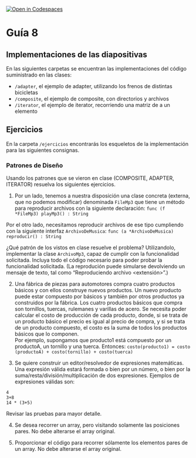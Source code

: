 [![Open in Codespaces](https://classroom.github.com/assets/launch-codespace-7f7980b617ed060a017424585567c406b6ee15c891e84e1186181d67ecf80aa0.svg)](https://classroom.github.com/open-in-codespaces?assignment_repo_id=10922798)
# Guía 8
## Implementaciones de las diapositivas

En las siguientes carpetas se encuentran las implementaciones del código suministrado en las clases:

- `/adapter`, el ejemplo de adapter, utilizando los frenos de distintas bicicletas
- `/composite`, el ejemplo de composite, con directorios y archivos
- `/iterator`, el ejemplo de iterator, recorriendo una matriz de a un elemento

## Ejercicios

En la carpeta `/ejercicios` encontrarás los esqueletos de la implementación para las siguientes consignas.

### Patrones de Diseño

Usando los patrones que se vieron en clase (COMPOSITE, ADAPTER, ITERATOR) resuelva los siguientes ejercicios. 

1. Por un lado, tenemos a nuestra disposición una clase concreta (externa, que no podemos modificar) denominada `FileMp3` que tiene un método para reproducir archivos con la siguiente declaración: `func (f *FileMp3) playMp3() : String`

Por el otro lado, necesitamos reproducir archivos de ese tipo cumpliendo con la siguiente interfaz `ArchivoDeMusica`: `func (a *ArchivoDeMusica) reproducir() : String`

¿Qué patrón de los vistos en clase resuelve el problema? Utilizandolo, implementar la clase `ArchivoMp3`, capaz de cumplir con la funcionalidad solicitada. Incluya todo el código necesario para poder probar la funcionalidad solicitada.
(La reprodución puede simularse devolviendo un mensaje de texto, tal como “Reproduciendo archivo <extensión>”.)

2. Una fábrica de piezas para automotores compra cuatro productos básicos y con ellos construye nuevos productos. Un nuevo producto puede estar compuesto por básicos y también por otros productos ya construidos por la fábrica. Los cuatro productos básicos que compra son tornillos, tuercas, rulemanes y varillas de acero. Se necesita poder calcular el costo de producción de cada producto, donde, si se trata de un producto básico el precio es igual al precio de compra, y si se trata de un producto compuesto, el costo es la suma de todos los productos básicos que lo componen.  
Por ejemplo, supongamos que producto1 está compuesto por un productoA, un tornillo y una tuerca. Entonces:
`costo(producto1) = costo (productoA) + costo(tornillo) + costo(tuerca)`

3. Se quiere construir un editor/resolvedor de expresiones matemáticas. Una expresión válida estará formada o bien por un número, o bien por la suma/resta/división/multiplicación de dos expresiones. Ejemplos de expresiones válidas son: 

```
4 
3+8 
14 * (3+5) 
```

Revisar las pruebas para mayor detalle.

4. Se desea recorrer un array, pero visitando solamente las posiciones pares. No debe alterarse el array original.

5. Proporcionar el código para recorrer sólamente los elementos pares de un array. No debe alterarse el array original.